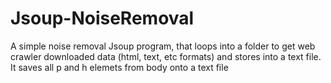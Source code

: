 # Jsoup-NoiseRemoval
A simple noise removal Jsoup program, that loops into a folder to get web crawler downloaded data (html, text, etc formats) and stores into a text file.
It saves all p and h elemets from body onto a text file
